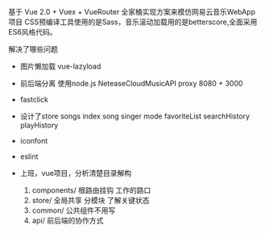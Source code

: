 基于 Vue 2.0 + Vuex + VueRouter 全家桶实现方案来模仿网易云音乐WebApp项目 CSS预编译工具使用的是Sass，音乐滚动加载用的是betterscore,全面采用ES6风格代码。

解决了哪些问题
- 图片懒加载 vue-lazyload
- 前后端分离 
  使用node.js NeteaseCloudMusicAPI proxy
  8080 + 3000
- fastclick 
- 设计了store 
  songs index song singer mode favoriteList
  searchHistory playHistory
- iconfont
- eslint

- 上班，vue项目，分析清楚目录解构
  1. components/ 根路由挂钩 
    工作的路口
  2. store/ 全局共享 分模块 了解关键状态
  3. common/ 公共组件不用写
  4. api/ 前后端的协作方式

